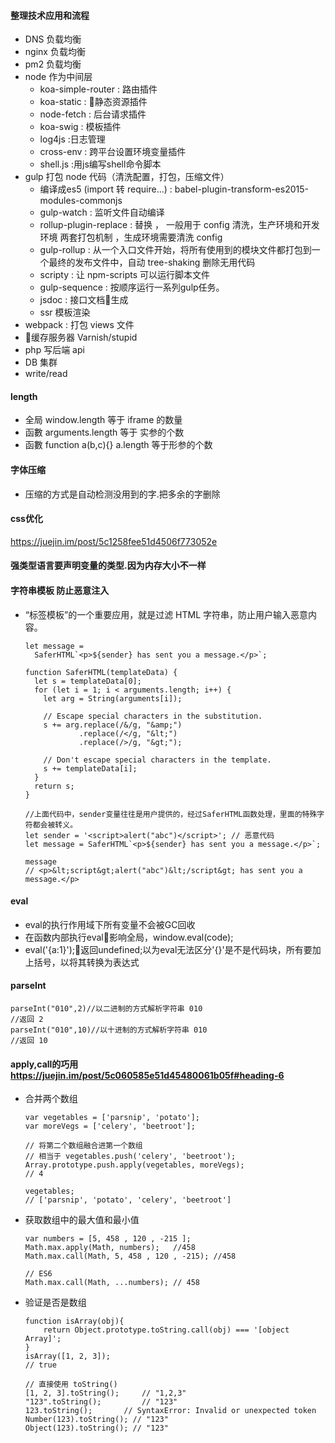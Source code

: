 #### 整理技术应用和流程
- DNS 负载均衡
- nginx 负载均衡
- pm2 负载均衡
- node 作为中间层
    - koa-simple-router : 路由插件
    - koa-static : 静态资源插件
    - node-fetch : 后台请求插件
    - koa-swig : 模板插件
    - log4js :日志管理
    - cross-env : 跨平台设置环境变量插件
    - shell.js :用js编写shell命令脚本
- gulp 打包 node 代码（清洗配置，打包，压缩文件）
    - 编译成es5 (import 转 require...) : babel-plugin-transform-es2015-modules-commonjs
    - gulp-watch : 监听文件自动编译
    - rollup-plugin-replace : 替换 ， 一般用于 config 清洗，生产环境和开发环境 两套打包机制 ，生成环境需要清洗 config
    - gulp-rollup : 从一个入口文件开始，将所有使用到的模块文件都打包到一个最终的发布文件中，自动 tree-shaking 删除无用代码
    - scripty : 让 npm-scripts 可以运行脚本文件
    - gulp-sequence : 按顺序运行一系列gulp任务。
    - jsdoc : 接口文档生成
    - ssr 模板渲染
- webpack : 打包 views 文件
- 缓存服务器 Varnish/stupid
- php 写后端 api
- DB 集群
- write/read


#### length
- 全局 window.length 等于 iframe 的数量
- 函數 arguments.length 等于 实参的个数
- 函數 function a(b,c){}  a.length 等于形参的个数

#### 字体压缩
- 压缩的方式是自动检测没用到的字.把多余的字删除

#### css优化
https://juejin.im/post/5c1258fee51d4506f773052e

#### 强类型语言要声明变量的类型.因为内存大小不一样

#### 字符串模板 防止恶意注入
- “标签模板”的一个重要应用，就是过滤 HTML 字符串，防止用户输入恶意内容。
    ```$xslt
    let message =
      SaferHTML`<p>${sender} has sent you a message.</p>`;
    
    function SaferHTML(templateData) {
      let s = templateData[0];
      for (let i = 1; i < arguments.length; i++) {
        let arg = String(arguments[i]);
    
        // Escape special characters in the substitution.
        s += arg.replace(/&/g, "&amp;")
                .replace(/</g, "&lt;")
                .replace(/>/g, "&gt;");
    
        // Don't escape special characters in the template.
        s += templateData[i];
      }
      return s;
    }
    ```

    ```$xslt
    //上面代码中，sender变量往往是用户提供的，经过SaferHTML函数处理，里面的特殊字符都会被转义。
    let sender = '<script>alert("abc")</script>'; // 恶意代码
    let message = SaferHTML`<p>${sender} has sent you a message.</p>`;
    
    message
    // <p>&lt;script&gt;alert("abc")&lt;/script&gt; has sent you a message.</p>
    ```

#### eval
  - eval的执行作用域下所有变量不会被GC回收
  - 在函数内部执行eval影响全局，window.eval(code);
  - eval('{a:1}');返回undefined;以为eval无法区分'{}'是不是代码块，所有要加上括号，以将其转换为表达式

#### parseInt
```$xslt
parseInt("010",2)//以二进制的方式解析字符串 010
//返回 2
parseInt("010",10)//以十进制的方式解析字符串 010
//返回 10
```


#### apply,call的巧用 https://juejin.im/post/5c060585e51d45480061b05f#heading-6
- 合并两个数组
  ```
  var vegetables = ['parsnip', 'potato'];
  var moreVegs = ['celery', 'beetroot'];

  // 将第二个数组融合进第一个数组
  // 相当于 vegetables.push('celery', 'beetroot');
  Array.prototype.push.apply(vegetables, moreVegs);
  // 4

  vegetables;
  // ['parsnip', 'potato', 'celery', 'beetroot']
  ```
- 获取数组中的最大值和最小值
  ```
  var numbers = [5, 458 , 120 , -215 ];
  Math.max.apply(Math, numbers);   //458
  Math.max.call(Math, 5, 458 , 120 , -215); //458

  // ES6
  Math.max.call(Math, ...numbers); // 458
  ```

- 验证是否是数组
  ```
  function isArray(obj){
      return Object.prototype.toString.call(obj) === '[object Array]';
  }
  isArray([1, 2, 3]);
  // true

  // 直接使用 toString()
  [1, 2, 3].toString(); 	// "1,2,3"
  "123".toString(); 		// "123"
  123.toString(); 		// SyntaxError: Invalid or unexpected token
  Number(123).toString(); // "123"
  Object(123).toString(); // "123"
  ```

